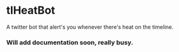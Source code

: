 # tlHeatBot
A twitter bot that alert's you whenever there's heat on the timeline.

### Will add documentation soon, really busy.
